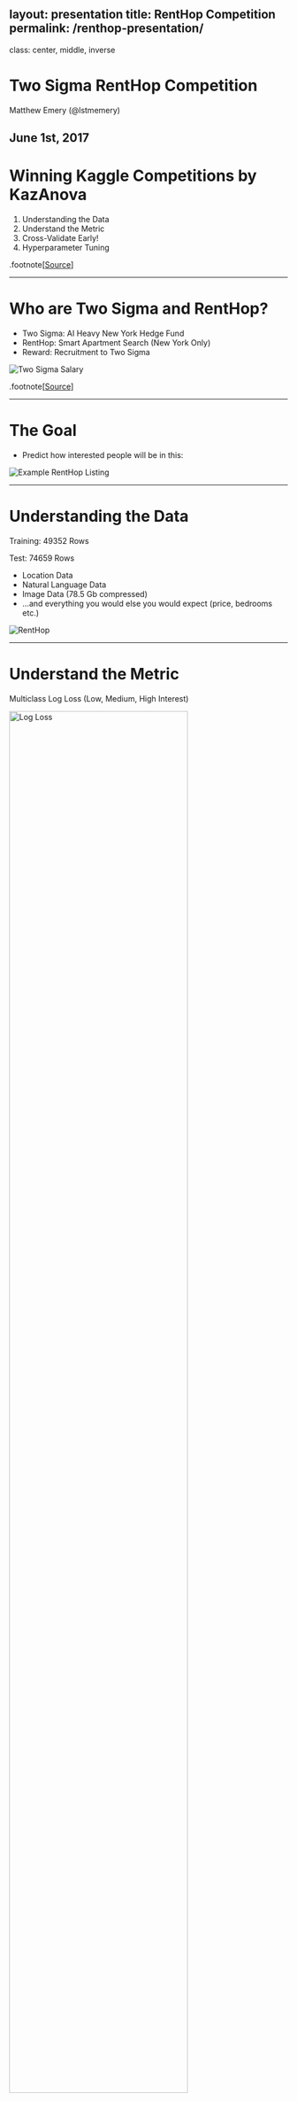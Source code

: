 layout: presentation
title: RentHop Competition
permalink: /renthop-presentation/
---
class: center, middle, inverse
# Two Sigma RentHop Competition

Matthew Emery (@lstmemery)

June 1st, 2017
---
# Winning Kaggle Competitions by KazAnova

1. Understanding the Data
2. Understand the Metric
3. Cross-Validate Early!
4. Hyperparameter Tuning

.footnote[[Source](https://www.hackerearth.com/practice/machine-learning/advanced-techniques/winning-tips-machine-learning-competitions-kazanova-current-kaggle-3/tutorial/)]

---
# Who are Two Sigma and RentHop?

 - Two Sigma: AI Heavy New York Hedge Fund
 - RentHop: Smart Apartment Search (New York Only)
 - Reward: Recruitment to Two Sigma

![Two Sigma Salary](./img/twosigma_salary.png)

.footnote[[Source](https://www.glassdoor.com/Salary/Two-Sigma-Salaries-E241045.htm)]

---
# The Goal

 - Predict how interested people will be in this:

![Example RentHop Listing](./img/renthop_listing.png)

---

# Understanding the Data

Training: 49352 Rows

Test: 74659 Rows

 - Location Data
 - Natural Language Data
 - Image Data (78.5 Gb compressed)
 - ...and everything you would else you would expect (price, bedrooms etc.)

![RentHop](./img/twosigma-renthop.png)

---
# Understand the Metric

Multiclass Log Loss (Low, Medium, High Interest)

<img src ="./img/logloss.png" height="80%" width="80%" alt = "Log Loss">

---
## Manager ID Count

<img src ="./img/manager-sales-count-plot.jpeg" height="419" width="596" alt = "Manager Count Plot">

Someone just used different transformations of Manager ID Count and scored in the top 15%

.footnote[[Source](https://blog.nycdatascience.com/student-works/renthop-kaggle-competition-team-null/)]

---
## Listing ID

<img style="float: left; margin-right: 5%;" src ="./img/listing_id.png" height="70%" width="50%" alt = "Listing ID">

 - This pattern hinted at a possible data leak...

.footnote[[Source](https://www.kaggle.com/zeroblue/visualizing-listing-id-vs-interest-level)]

---
## Data Leak

The creation time of the image folders were correlated with interest.

<img style="float: left; margin-right: 5%;"
src ="./img/leak.png"
height="50%" width="50%"
alt = "Leak Plot">

- X-Axis: Day
- Y-Axis: Seconds
- .blue[Blue=Low]
- .green[Green=Medium]
- .red[Red=High]

.footnote[[Explanation](https://www.kaggle.com/c/two-sigma-connect-rental-listing-inquiries/discussion/32404)]

---
## Feature Engineering

A few interesting ones:
 - Grouping by categorical features and finding count/median/mean/standard
 deviation of numerical ones. (3rd Place)
 - Inferring Points of Interest from text descriptions (Supermarket, Subway, etc.) (2nd Place)
 - Leveraging duplicate data (Leads and lags on pricing) (11th Place)
 - Exclamation Marks in description
 - Reverse GeoCoding New York Neighbourhoods

---
## Second Place Solution

@Faron

```
- 32 LightGBM models
- 9 Extreme Tree models (sklearn)
- 7 RF models (sklearn)
- 5 Keras models
- 3 XGBoost models
- @KazAnova's StackNet example base-level predictions
```

Sidenote: LightGBM seems to be the new model of choice.
Best Model: LightGBM (CV: 0.50135/ Test: 0.50557)

Meta-modeled with a 2-layer neural network.

---
## An Aside on LightGBM

![LightGBM](./img/lightgbm.png)

 - Faster than XGBoost
 - Requires more hyperparameter optimization

---
## Second Place Solution
Grid-Search Bagging

Grid Search: Check cross-validation scores for each hyperparameter
in regular intervals.
    e.g. Check maximum depth of XGBoost from 1 to 10.

Bagging (Bootstrap AGGregating): Sample the data many times, with
replacement

Grid-Search Bagging

For each of 12 bags:
    Grid search hyperparameters
    If the new hyperparameters is better, blend it into the model
---
## StackNet

Written by Marios Michailidis (kazAnova) for his PhD
A Java-based, flexible meta-modelling network

![StackNet](./img/stacknet_modes.png)

[Source](https://github.com/kaz-Anova/StackNet)

---
#References

[2nd Place Solution](https://www.kaggle.com/c/two-sigma-connect-rental-listing-inquiries/discussion/32148)